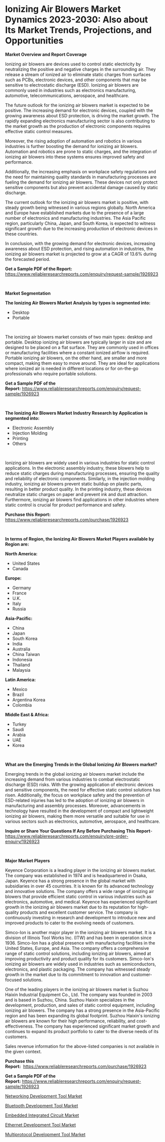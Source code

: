 <p><h1>Ionizing Air Blowers Market Dynamics 2023-2030: Also about Its Market Trends, Projections, and Opportunities</h1></p><p><strong>Market Overview and Report Coverage</strong></p>
<p><p>Ionizing air blowers are devices used to control static electricity by neutralizing the positive and negative charges in the surrounding air. They release a stream of ionized air to eliminate static charges from surfaces such as PCBs, electronic devices, and other components that may be sensitive to electrostatic discharge (ESD). Ionizing air blowers are commonly used in industries such as electronics manufacturing, automotive, telecommunications, aerospace, and healthcare.</p><p>The future outlook for the ionizing air blowers market is expected to be positive. The increasing demand for electronic devices, coupled with the growing awareness about ESD protection, is driving the market growth. The rapidly expanding electronics manufacturing sector is also contributing to the market growth as the production of electronic components requires effective static control measures.</p><p>Moreover, the rising adoption of automation and robotics in various industries is further boosting the demand for ionizing air blowers. Automation and robotics are prone to static charges, and the integration of ionizing air blowers into these systems ensures improved safety and performance.</p><p>Additionally, the increasing emphasis on workplace safety regulations and the need for maintaining quality standards in manufacturing processes are fueling the demand for ionizing air blowers. These devices not only protect sensitive components but also prevent accidental damage caused by static discharge.</p><p>The current outlook for the ionizing air blowers market is positive, with steady growth being witnessed in various regions globally. North America and Europe have established markets due to the presence of a large number of electronics and manufacturing industries. The Asia Pacific region, particularly China, Japan, and South Korea, is expected to witness significant growth due to the increasing production of electronic devices in these countries.</p><p>In conclusion, with the growing demand for electronic devices, increasing awareness about ESD protection, and rising automation in industries, the ionizing air blowers market is projected to grow at a CAGR of 13.6% during the forecasted period.</p></p>
<p><strong>Get a Sample PDF of the Report:</strong> <a href="https://www.reliableresearchreports.com/enquiry/request-sample/1926923">https://www.reliableresearchreports.com/enquiry/request-sample/1926923</a></p>
<p>&nbsp;</p>
<p><strong>Market Segmentation</strong></p>
<p><strong>The Ionizing Air Blowers Market Analysis by types is segmented into:</strong></p>
<p><ul><li>Desktop</li><li>Portable</li></ul></p>
<p>&nbsp;</p>
<p><p>The ionizing air blowers market consists of two main types: desktop and portable. Desktop ionizing air blowers are typically larger in size and are designed to be placed on a flat surface. They are commonly used in offices or manufacturing facilities where a constant ionized airflow is required. Portable ionizing air blowers, on the other hand, are smaller and more compact, making them easy to move around. They are ideal for applications where ionized air is needed in different locations or for on-the-go professionals who require portable solutions.</p></p>
<p><strong>Get a Sample PDF of the Report:</strong>&nbsp;<a href="https://www.reliableresearchreports.com/enquiry/request-sample/1926923">https://www.reliableresearchreports.com/enquiry/request-sample/1926923</a></p>
<p>&nbsp;</p>
<p><strong>The Ionizing Air Blowers Market Industry Research by Application is segmented into:</strong></p>
<p><ul><li>Electronic Assembly</li><li>Injection Molding</li><li>Printing</li><li>Others</li></ul></p>
<p>&nbsp;</p>
<p><p>Ionizing air blowers are widely used in various industries for static control applications. In the electronic assembly industry, these blowers help to reduce static charges during manufacturing processes, ensuring the quality and reliability of electronic components. Similarly, in the injection molding industry, ionizing air blowers prevent static buildup on plastic parts, resulting in better product quality. In the printing industry, these devices neutralize static charges on paper and prevent ink and dust attraction. Furthermore, ionizing air blowers find applications in other industries where static control is crucial for product performance and safety.</p></p>
<p><strong>Purchase this Report:</strong>&nbsp; <a href="https://www.reliableresearchreports.com/purchase/1926923">https://www.reliableresearchreports.com/purchase/1926923</a></p>
<p>&nbsp;</p>
<p><strong>In terms of Region, the Ionizing Air Blowers Market Players available by Region are:</strong></p>
<p>
    <p> <strong> North America: </strong>
        <ul>
            <li>United States</li>
            <li>Canada</li>
        </ul>
        </p> 
    <p> <strong> Europe: </strong>
        <ul>
            <li>Germany</li>
            <li>France</li>
            <li>U.K.</li>
            <li>Italy</li>
            <li>Russia</li>
        </ul>
        </p> 
    <p> <strong> Asia-Pacific: </strong>
        <ul>
            <li>China</li>
            <li>Japan</li>
            <li>South Korea</li>
            <li>India</li>
            <li>Australia</li>
            <li>China Taiwan</li>
            <li>Indonesia</li>
            <li>Thailand</li>
            <li>Malaysia</li>
        </ul>
        </p> 
    <p> <strong> Latin America: </strong>
        <ul>
            <li>Mexico</li>
            <li>Brazil</li>
            <li>Argentina Korea</li>
            <li>Colombia</li>
        </ul>
        </p> 
    <p> <strong> Middle East & Africa: </strong>
        <ul>
            <li>Turkey</li>
            <li>Saudi</li>
            <li>Arabia</li>
            <li>UAE</li>
            <li>Korea</li>
        </ul>
    </p>
    </p>
<p>&nbsp;</p>
<p><strong>What are the Emerging Trends in the Global Ionizing Air Blowers market?</strong></p>
<p><p>Emerging trends in the global ionizing air blowers market include the increasing demand from various industries to combat electrostatic discharge (ESD) risks. With the growing application of electronic devices and sensitive components, the need for effective static control solutions has risen. Additionally, the focus on workplace safety and the prevention of ESD-related injuries has led to the adoption of ionizing air blowers in manufacturing and assembly processes. Moreover, advancements in technology have resulted in the development of compact and lightweight ionizing air blowers, making them more versatile and suitable for use in various sectors such as electronics, automotive, aerospace, and healthcare.</p></p>
<p><strong>Inquire or Share Your Questions If Any Before Purchasing This Report</strong>- <a href="https://www.reliableresearchreports.com/enquiry/pre-order-enquiry/1926923">https://www.reliableresearchreports.com/enquiry/pre-order-enquiry/1926923</a></p>
<p>&nbsp;</p>
<p><strong>Major Market Players</strong></p>
<p><p>Keyence Corporation is a leading player in the ionizing air blowers market. The company was established in 1974 and is headquartered in Osaka, Japan. Keyence has a strong presence in the global market with subsidiaries in over 45 countries. It is known for its advanced technology and innovative solutions. The company offers a wide range of ionizing air blowers that provide efficient static control in various industries such as electronics, automotive, and medical. Keyence has experienced significant growth in the ionizing air blowers market due to its reputation for high-quality products and excellent customer service. The company is continuously investing in research and development to introduce new and improved products to cater to the evolving needs of customers.</p><p>Simco-Ion is another major player in the ionizing air blowers market. It is a division of Illinois Tool Works Inc. (ITW) and has been in operation since 1936. Simco-Ion has a global presence with manufacturing facilities in the United States, Europe, and Asia. The company offers a comprehensive range of static control solutions, including ionizing air blowers, aimed at improving productivity and product quality for its customers. Simco-Ion's ionizing air blowers are widely used in industries such as semiconductors, electronics, and plastic packaging. The company has witnessed steady growth in the market due to its commitment to innovation and customer-focused solutions.</p><p>One of the leading players in the ionizing air blowers market is Suzhou Haixin Industrial Equipment Co., Ltd. The company was founded in 2003 and is based in Suzhou, China. Suzhou Haixin specializes in the development, production, and sales of static control equipment, including ionizing air blowers. The company has a strong presence in the Asia-Pacific region and has been expanding its global footprint. Suzhou Haixin's ionizing air blowers are known for their high performance, reliability, and cost-effectiveness. The company has experienced significant market growth and continues to expand its product portfolio to cater to the diverse needs of its customers.</p><p>Sales revenue information for the above-listed companies is not available in the given context.</p></p>
<p><strong>Purchase this Report:</strong>&nbsp;&nbsp;<a href="https://www.reliableresearchreports.com/purchase/1926923">https://www.reliableresearchreports.com/purchase/1926923</a></p>
<p></p>
<p><strong>Get a Sample PDF of the Report:</strong>&nbsp;<a href="https://www.reliableresearchreports.com/enquiry/request-sample/1926923">https://www.reliableresearchreports.com/enquiry/request-sample/1926923</a></p>
<p><p><a href="https://medium.com/@sandramurphy56/networking-development-tool-market-exploring-market-share-market-trends-and-future-growth-68f335e617e3">Networking Development Tool Market</a></p><p><a href="https://medium.com/@crystalellis1905/bluetooth-development-tool-market-trends-forecast-and-competitive-analysis-to-2030-5c15b17bbd21">Bluetooth Development Tool Market</a></p><p><a href="https://medium.com/@colinom786578/embedded-integrated-circuit-market-analysis-and-sze-forecasted-for-period-from-2023-to-2030-8e07ba3da4eb">Embedded Integrated Circuit Market</a></p><p><a href="https://medium.com/@debradaniels04/ethernet-development-tool-market-size-reveals-the-best-marketing-channels-in-global-industry-873915da53d5">Ethernet Development Tool Market</a></p><p><a href="https://medium.com/@barbarafranklin1904/multiprotocol-development-tool-market-focuses-on-market-share-size-and-projected-forecast-till-ce88f391b5fc">Multiprotocol Development Tool Market</a></p></p>